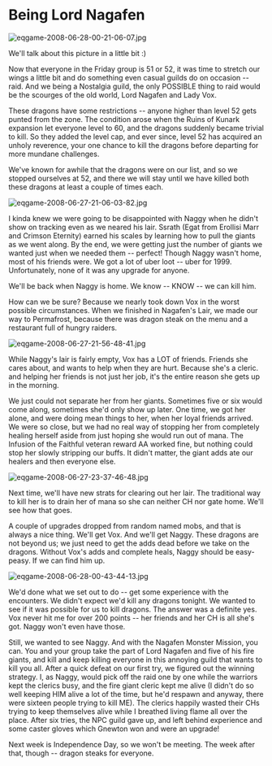 # Being Lord Nagafen

![eqgame-2008-06-28-00-21-06-07.jpg](http://westkarana.com/wp-content/uploads/2008/06/eqgame-2008-06-28-00-21-06-07.jpg)

We'll talk about this picture in a little bit :)

Now that everyone in the Friday group is 51 or 52, it was time to stretch our wings a little bit and do something even casual guilds do on occasion -- raid. And we being a Nostalgia guild, the only POSSIBLE thing to raid would be the scourges of the old world, Lord Nagafen and Lady Vox.

These dragons have some restrictions -- anyone higher than level 52 gets punted from the zone. The condition arose when the Ruins of Kunark expansion let everyone level to 60, and the dragons suddenly became trivial to kill. So they added the level cap, and ever since, level 52 has acquired an unholy reverence, your one chance to kill the dragons before departing for more mundane challenges.

We've known for awhile that the dragons were on our list, and so we stopped ourselves at 52, and there we will stay until we have killed both these dragons at least a couple of times each.

![eqgame-2008-06-27-21-06-03-82.jpg](http://westkarana.com/wp-content/uploads/2008/06/eqgame-2008-06-27-21-06-03-82.jpg)

I kinda knew we were going to be disappointed with Naggy when he didn't show on tracking even as we neared his lair. Ssrath (Egat from Erollisi Marr and Crimson Eternity) earned his scales by learning how to pull the giants as we went along. By the end, we were getting just the number of giants we wanted just when we needed them -- perfect! Though Naggy wasn't home, most of his friends were. We got a lot of uber loot -- uber for 1999. Unfortunately, none of it was any upgrade for anyone.

We'll be back when Naggy is home. We know -- KNOW -- we can kill him.

How can we be sure? Because we nearly took down Vox in the worst possible circumstances. When we finished in Nagafen's Lair, we made our way to Permafrost, because there was dragon steak on the menu and a restaurant full of hungry raiders.

![eqgame-2008-06-27-21-56-48-41.jpg](http://westkarana.com/wp-content/uploads/2008/06/eqgame-2008-06-27-21-56-48-41.jpg)

While Naggy's lair is fairly empty, Vox has a LOT of friends. Friends she cares about, and wants to help when they are hurt. Because she's a cleric. and helping her friends is not just her job, it's the entire reason she gets up in the morning. 

We just could not separate her from her giants. Sometimes five or six would come along, sometimes she'd only show up later. One time, we got her alone, and were doing mean things to her, when her loyal friends arrived. We were so close, but we had no real way of stopping her from completely healing herself aside from just hoping she would run out of mana. The Infusion of the Faithful veteran reward AA worked fine, but nothing could stop her slowly stripping our buffs. It didn't matter, the giant adds ate our healers and then everyone else.

![eqgame-2008-06-27-23-37-46-48.jpg](http://westkarana.com/wp-content/uploads/2008/06/eqgame-2008-06-27-23-37-46-48.jpg)

Next time, we'll have new strats for clearing out her lair. The traditional way to kill her is to drain her of mana so she can neither CH nor gate home. We'll see how that goes.

A couple of upgrades dropped from random named mobs, and that is always a nice thing. We'll get Vox. And we'll get Naggy. These dragons are not beyond us; we just need to get the adds dead before we take on the dragons. Without Vox's adds and complete heals, Naggy should be easy-peasy. If we can find him up.

![eqgame-2008-06-28-00-43-44-13.jpg](http://westkarana.com/wp-content/uploads/2008/06/eqgame-2008-06-28-00-43-44-13.jpg)

We'd done what we set out to do -- get some experience with the encounters. We didn't expect we'd kill any dragons tonight. We wanted to see if it was possible for us to kill dragons. The answer was a definite yes. Vox never hit me for over 200 points -- her friends and her CH is all she's got. Naggy won't even have those.

Still, we wanted to see Naggy. And with the Nagafen Monster Mission, you can. You and your group take the part of Lord Nagafen and five of his fire giants, and kill and keep killing everyone in this annoying guild that wants to kill you all. After a quick defeat on our first try, we figured out the winning strategy. I, as Naggy, would pick off the raid one by one while the warriors kept the clerics busy, and the fire giant cleric kept me alive (I didn't do so well keeping HIM alive a lot of the time, but he'd respawn and anyway, there were sixteen people trying to kill ME). The clerics happily wasted their CHs trying to keep themselves alive while I breathed living flame all over the place. After six tries, the NPC guild gave up, and left behind experience and some caster gloves which Gnewton won and were an upgrade!

Next week is Independence Day, so we won't be meeting. The week after that, though -- dragon steaks for everyone.

